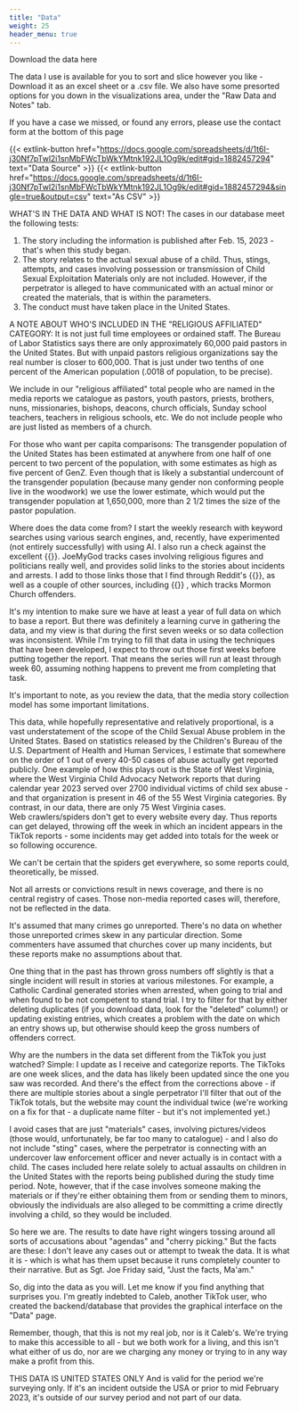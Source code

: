 ```yaml
---
title: "Data"
weight: 25
header_menu: true
---
```

Download the data here

The data I use is available for you to sort and slice however you like - Download it as an excel sheet or a .csv file. We also have some presorted options for you down in the visualizations area, under the "Raw Data and Notes" tab.

If you have a case we missed, or found any errors, please use the contact form at the bottom of this page

{{< extlink-button href="https://docs.google.com/spreadsheets/d/1t6I-j30Nf7pTwl2i1snMbFWcTbWkYMtnk192JL1Og9k/edit#gid=1882457294" text="Data Source" >}} {{< extlink-button href="https://docs.google.com/spreadsheets/d/1t6I-j30Nf7pTwl2i1snMbFWcTbWkYMtnk192JL1Og9k/edit#gid=1882457294&single=true&output=csv" text="As CSV" >}}

WHAT'S IN THE DATA AND WHAT IS NOT!
The cases in our database meet the following tests:
1. The story including the information is published after Feb. 15, 2023 - that's when this study began.
2. The story relates to the actual sexual abuse of a child. Thus, stings, attempts, and cases involving possession or transmission of Child Sexual Exploitation Materials only are not included. However, if the perpetrator is alleged to have communicated with an actual minor or created the materials, that is within the parameters.
3. The conduct must have taken place in the United States. 

A NOTE ABOUT WHO'S INCLUDED IN THE "RELIGIOUS AFFILIATED" CATEGORY:
It is not just full time employees or ordained staff. The Bureau of Labor Statistics says there are only approximately 60,000 paid pastors in the United States. But with unpaid pastors religious organizations say the real number is closer to 600,000. That is just under two tenths of one percent of the American population (.0018 of population, to be precise).

We include in our "religious affiliated" total people who are named in the media reports we catalogue as pastors, youth pastors, priests, brothers, nuns, missionaries, bishops, deacons, church officials, Sunday school teachers, teachers in religious schools, etc. We do not include people who are just listed as members of a church.

For those who want per capita comparisons:
The transgender population of the United States has been estimated at anywhere from one half of one percent to two percent of the population, with some estimates as high as five percent of GenZ. Even though that is likely a substantial undercount of the transgender population (because many gender non conforming people live in the woodwork) we use the lower estimate, which would put the transgender population at 1,650,000, more than 2 1/2 times the size of the pastor population.

Where does the data come from?
I start the weekly research with keyword searches using various search engines, and, recently, have experimented (not entirely successfully) with using AI. I also run a check against the excellent {{}}. JoeMyGod tracks cases involving religious figures and politicians really well, and provides solid links to the stories about incidents and arrests. I add to those links those that I find through Reddit's {{}}, as well as a couple of other sources, including {{}} , which tracks Mormon Church offenders.

It's my intention to make sure we have at least a year of full data on which to base a report. But there was definitely a learning curve in gathering the data, and my view is that during the first seven weeks or so data collection was inconsistent. While I'm trying to fill that data in using the techniques that have been developed, I expect to throw out those first weeks before putting together the report. That means the series will run at least through week 60, assuming nothing happens to prevent me from completing that task.

It's important to note, as you review the data, that the media story collection model has some important limitations.

This data, while hopefully representative and relatively proportional, is a vast understatement of the scope of the Child Sexual Abuse problem in the United States. Based on statistics released by the Children's Bureau of the U.S. Department of Health and Human Services, I estimate that somewhere on the order of 1 out of every 40-50 cases of abuse actually get reported publicly. One example of how this plays out is the State of West Virginia, where the West Virginia Child Advocacy Network reports that during calendar year 2023 served over 2700 individual victims of child sex abuse - and that organization is present in 46 of the 55 West Virginia categories. By contrast, in our data, there are only 75 West Virginia cases.   
Web crawlers/spiders don't get to every website every day. Thus reports can get delayed, throwing off the week in which an incident appears in the TikTok reports - some incidents may get added into totals for the week or so following occurence.

We can't be certain that the spiders get everywhere, so some reports could, theoretically, be missed.

Not all arrests or convictions result in news coverage, and there is no central registry of cases. Those non-media reported cases will, therefore, not be reflected in the data.

It's assumed that many crimes go unreported. There's no data on whether those unreported crimes skew in any particular direction. Some commenters have assumed that churches cover up many incidents, but these reports make no assumptions about that.

One thing that in the past has thrown gross numbers off slightly is that a single incident will result in stories at various milestones. For example, a Catholic Cardinal generated stories when arrested, when going to trial and when found to be not competent to stand trial. I try to filter for that by either deleting duplicates (if you download data, look for the "deleted" column!) or updating existing entries, which creates a problem with the date on which an entry shows up, but otherwise should keep the gross numbers of offenders correct.

Why are the numbers in the data set different from the TikTok you just watched? Simple: I update as I receive and categorize reports. The TikToks are one week slices, and the data has likely been updated since the one you saw was recorded. And there's the effect from the corrections above - if there are multiple stories about a single perpetrator I'll filter that out of the TikTok totals, but the website may count the individual twice (we're working on a fix for that - a duplicate name filter - but it's not implemented yet.)

I avoid cases that are just "materials" cases, involving pictures/videos (those would, unfortunately, be far too many to catalogue) - and I also do not include "sting" cases, where the perpetrator is connecting with an undercover law enforcement officer and never actually is in contact with a child. The cases included here relate solely to actual assaults on children in the United States with the reports being published during the study time period. Note, however, that if the case involves someone making the materials or if they're either obtaining them from or sending them to minors, obviously the individuals are also alleged to be committing a crime directly involving a child, so they would be included.

So here we are. The results to date have right wingers tossing around all sorts of accusations about "agendas" and "cherry picking." But the facts are these: I don't leave any cases out or attempt to tweak the data. It is what it is - which is what has them upset because it runs completely counter to their narrative. But as Sgt. Joe Friday said, "Just the facts, Ma'am."

So, dig into the data as you will. Let me know if you find anything that surprises you. I'm greatly indebted to Caleb, another TikTok user, who created the backend/database that provides the graphical interface on the "Data" page.

Remember, though, that this is not my real job, nor is it Caleb's. We're trying to make this accessible to all - but we both work for a living, and this isn't what either of us do, nor are we charging any money or trying to in any way make a profit from this.

THIS DATA IS UNITED STATES ONLY
And is valid for the period we're surveying only. If it's an incident outside the USA or prior to mid February 2023, it's outside of our survey period and not part of our data.
